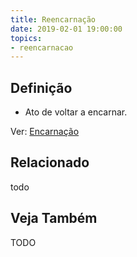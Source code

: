 ```yaml
---
title: Reencarnação
date: 2019-02-01 19:00:00
topics:
- reencarnacao
---
```


## Definição
* Ato de voltar a encarnar.

Ver: [Encarnação](../encarnacao)

## Relacionado
todo

## Veja Também

TODO
